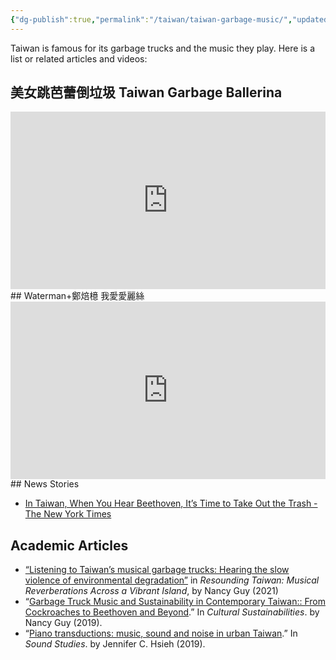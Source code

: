```yaml
---
{"dg-publish":true,"permalink":"/taiwan/taiwan-garbage-music/","updated":"2024-03-14T19:32:09.662+08:00"}
---
```


Taiwan is famous for its garbage trucks and the music they play. Here is a list or related articles and videos:

## 美女跳芭蕾倒垃圾 Taiwan Garbage Ballerina

<iframe src="https://www.youtube.com/embed/inKgugNboLI" title="" style="width:100%; aspect-ratio:16/9" loading="lazy" frameborder="0" allow="accelerometer; autoplay; clipboard-write; encrypted-media; gyroscope; picture-in-picture; web-share" allowfullscreen></iframe>
## Waterman+鄭焙檍 我愛愛麗絲

<iframe src="https://www.youtube.com/embed/JIxUN9Bol_M" title="" style="width:100%; aspect-ratio:16/9" loading="lazy" frameborder="0" allow="accelerometer; autoplay; clipboard-write; encrypted-media; gyroscope; picture-in-picture; web-share" allowfullscreen></iframe>
## News Stories

- [In Taiwan, When You Hear Beethoven, It’s Time to Take Out the Trash - The New York Times](https://www.nytimes.com/2022/02/08/world/asia/taiwan-waste-management-beethoven.html)

## Academic Articles

- [“Listening to Taiwan’s musical garbage trucks: Hearing the slow violence of environmental degradation”](https://play.google.com/store/books/details?id=SmA4EAAAQBAJ) in _Resounding Taiwan: Musical Reverberations Across a Vibrant Island_, by Nancy Guy (2021)
- “[Garbage Truck Music and Sustainability in Contemporary Taiwan:: From Cockroaches to Beethoven and Beyond](http://dx.doi.org/10.5406/j.ctvh9w1f9.10).” In _Cultural Sustainabilities_. by Nancy Guy (2019).
- “[Piano transductions: music, sound and noise in urban Taiwan](https://www.tandfonline.com/doi/abs/10.1080/20551940.2018.1564459?journalCode=rfso20).” In _Sound Studies_. by Jennifer C. Hsieh (2019).